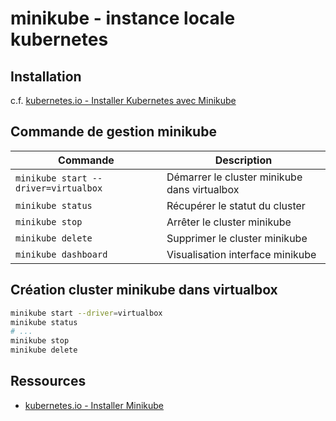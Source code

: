 # minikube - instance locale kubernetes

## Installation

c.f. [kubernetes.io - Installer Kubernetes avec Minikube](https://kubernetes.io/fr/docs/setup/learning-environment/minikube/)

## Commande de gestion minikube

| Commande                             | Description                                  |
|--------------------------------------|----------------------------------------------|
| `minikube start --driver=virtualbox` | Démarrer le cluster minikube dans virtualbox |
| `minikube status`                    | Récupérer le statut du cluster               |
| `minikube stop`                      | Arrêter le cluster minikube                  |
| `minikube delete`                    | Supprimer le cluster minikube                |
| `minikube dashboard`                 | Visualisation interface minikube             |

## Création cluster minikube dans virtualbox

```bash
minikube start --driver=virtualbox
minikube status
# ...
minikube stop
minikube delete
```

## Ressources

* [kubernetes.io - Installer Minikube](https://kubernetes.io/fr/docs/tasks/tools/install-minikube/)
